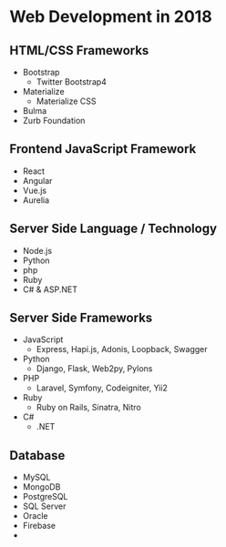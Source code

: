 # Web Development in 2018

## HTML/CSS Frameworks

* Bootstrap
    * Twitter Bootstrap4
* Materialize
    * Materialize CSS
* Bulma
* Zurb Foundation

## Frontend JavaScript Framework

* React
* Angular
* Vue.js
* Aurelia

## Server Side Language / Technology

* Node.js
* Python
* php
* Ruby
* C# & ASP.NET

## Server Side Frameworks

* JavaScript
    * Express, Hapi.js, Adonis, Loopback, Swagger
* Python
    * Django, Flask, Web2py, Pylons
* PHP
    * Laravel, Symfony, Codeigniter, Yii2
* Ruby
    * Ruby on Rails, Sinatra, Nitro
* C#
    * .NET

## Database

* MySQL
* MongoDB
* PostgreSQL
* SQL Server
* Oracle
* Firebase
* 